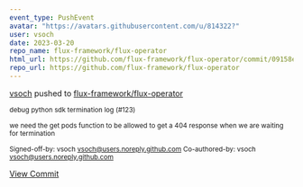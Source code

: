 ```yaml
---
event_type: PushEvent
avatar: "https://avatars.githubusercontent.com/u/814322?"
user: vsoch
date: 2023-03-20
repo_name: flux-framework/flux-operator
html_url: https://github.com/flux-framework/flux-operator/commit/09158e28a043dba0203f9e2ab4c13366434bea85
repo_url: https://github.com/flux-framework/flux-operator
---
```


<a href='https://github.com/vsoch' target='_blank'>vsoch</a> pushed to <a href='https://github.com/flux-framework/flux-operator' target='_blank'>flux-framework/flux-operator</a>

<small>debug python sdk termination log (#123)

we need the get pods function to be allowed to get
a 404 response when we are waiting for termination

Signed-off-by: vsoch <vsoch@users.noreply.github.com>
Co-authored-by: vsoch <vsoch@users.noreply.github.com></small>

<a href='https://github.com/flux-framework/flux-operator/commit/09158e28a043dba0203f9e2ab4c13366434bea85' target='_blank'>View Commit</a>